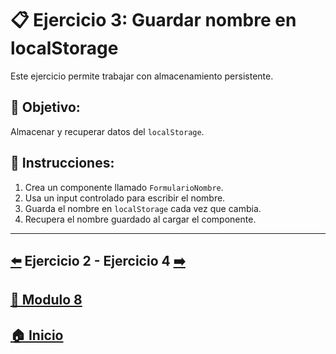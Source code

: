 # 📋 Ejercicio 3: Guardar nombre en localStorage

Este ejercicio permite trabajar con almacenamiento persistente.

## 🎯 Objetivo:
Almacenar y recuperar datos del `localStorage`.

## 📝 Instrucciones:
1. Crea un componente llamado `FormularioNombre`.
2. Usa un input controlado para escribir el nombre.
3. Guarda el nombre en `localStorage` cada vez que cambia.
4. Recupera el nombre guardado al cargar el componente.

---

## [⬅️](./Ejercicio_2.md) Ejercicio 2 - Ejercicio 4 [➡️](./Ejercicio_4.md)
## [📄 Modulo 8](../Modulo_8.md)
## [🏠 Inicio](../../README.md)
